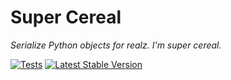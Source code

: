 # Super Cereal

*Serialize Python objects for realz. I'm super cereal.*

[![Tests](https://github.com/cowboygneox/super-cereal/actions/workflows/test.yml/badge.svg)](https://github.com/cowboygneox/super-cereal/actions/workflows/test.yml)
[![Latest Stable Version](https://img.shields.io/pypi/v/super-cereal)](https://pypi.org/project/super-cereal/)
